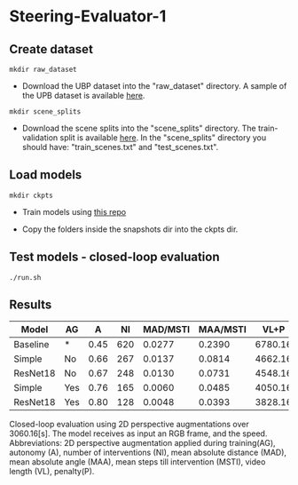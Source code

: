# Steering-Evaluator-1



## Create dataset

```shell
mkdir raw_dataset
```

* Download the UBP dataset into the "raw_dataset" directory. A sample of the UPB dataset is available <a href="https://drive.google.com/drive/folders/1p_2-_Xo-Wd9MCnkYqPfGyKs2BnbeApqn?usp=sharing">here</a>.

```shell
mkdir scene_splits
```

* Download the scene splits into the "scene_splits" directory. The train-validation split is available <a href="https://github.com/RobertSamoilescu/UPB-Dataset-Split">here</a>.
In the "scene_splits" directory you should have: "train_scenes.txt" and "test_scenes.txt".


## Load models

```shell
mkdir ckpts
```

* Train models using <a href="https://github.com/RobertSamoilescu/Steering-Network-1">this repo</a>

* Copy the folders inside the snapshots dir into the ckpts dir.

## Test models - closed-loop evaluation

```shell
./run.sh
```

## Results

|Model      | AG | A     | NI     | MAD/MSTI| MAA/MSTI | VL+P   |
|-----------|----|-------|--------|---------|----------|--------|
|Baseline   | *  | 0.45  | 620    | 0.0277  | 0.2390   |6780.16 |     
|Simple     | No | 0.66  | 267    | 0.0137  | 0.0814   |4662.16 |
|ResNet18   | No | 0.67  | 248    | 0.0130  | 0.0731   |4548.16 |
|Simple     | Yes| 0.76  | 165    | 0.0060  | 0.0485   |4050.16 |
|ResNet18   | Yes| 0.80  | 128    | 0.0048  | 0.0393   |3828.16 |

Closed-loop evaluation using 2D perspective augmentations over $3060.16$[s]. The model receives as input an RGB frame, and the speed. Abbreviations: 2D perspective augmentation applied during training(AG), autonomy (A), number of interventions (NI), mean absolute distance (MAD), mean absolute angle (MAA), mean steps till intervention (MSTI), video length (VL), penalty(P).
